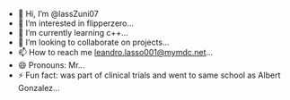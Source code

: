 - 👋 Hi, I’m @lassZuni07
- 👀 I’m interested in flipperzero...
- 🌱 I’m currently learning c++...
- 💞️ I’m looking to collaborate on projects...
- 📫 How to reach me leandro.lasso001@mymdc.net...
- 😄 Pronouns: Mr...
- ⚡ Fun fact: was part of clinical trials and went to same school as Albert Gonzalez...

<!---
lassZuni07/lassZuni07 is a ✨ special ✨ repository because its `README.md` (this file) appears on your GitHub profile.
You can click the Preview link to take a look at your changes.
--->
